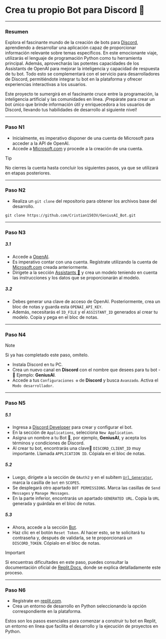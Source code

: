 # Crea tu propio Bot para Discord 🚀
---

### Resumen
Explora el fascinante mundo de la creación de bots para [Discord](https://discord.com/), aprendiendo a desarrollar una aplicación capaz de proporcionar información relevante sobre temas específicos. En este emocionante viaje, utilizarás el lenguaje de programación Python como tu herramienta principal. Además, aprovecharás las potentes capacidades de los Assistants de OpenAI para mejorar la inteligencia y capacidad de respuesta de tu bot. Todo esto se complementará con el servicio para desarrolladores de Discord, permitiéndote integrar tu bot en la plataforma y ofrecer experiencias interactivas a los usuarios.

Este proyecto te sumergirá en el fascinante cruce entre la programación, la inteligencia artificial y las comunidades en línea. ¡Prepárate para crear un bot único que brinde información útil y enriquecedora a los usuarios de Discord, llevando tus habilidades de desarrollo al siguiente nivel!

---

### Paso N1 
- Inicialmente, es imperativo disponer de una cuenta de Microsoft para acceder a la API de OpenAI.
- Accede a [Microsoft.com](https://www.microsoft.com/es-co) y procede a la creación de una cuenta.

> [!TIP]
> No cierres la cuenta hasta concluir los siguientes pasos, ya que se utilizará en etapas posteriores.

---

### Paso N2 

- Realiza un `git clone` del repositorio para obtener los archivos base del desarrollo.

```
git clone https://github.com/Cristian1503V/GeniusAI_Bot.git
``` 

---

### Paso N3

##### 3.1

- Accede a [OpenAI](https://platform.openai.com/docs/overview).
- Es imperativo contar con una cuenta. Regístrate utilizando la cuenta de [Microsoft.com](https://www.microsoft.com/es-co) creada anteriormente.
- Dirígete a la sección [Assistants 🤖](https://platform.openai.com/assistants) y crea un modelo teniendo en cuenta las instrucciones y los datos que se proporcionarán al modelo. 

##### 3.2
- Debes generar una clave de acceso de OpenAI. Posteriormente, crea un bloc de notas y guarda esta `OPENAI_API_KEY`. 
- Además, necesitarás el `ID_FILE` y el `ASSISTANT_ID` generados al crear tu modelo. Copia y pega en el bloc de notas.

---

### Paso N4 

> [!NOTE] 
> Si ya has completado este paso, omítelo.
- Instala Discord en tu PC.
- Crea un nuevo canal en **Discord** con el nombre que desees para tu bot - 🤖 Ejemplo: **GeniusAI**.
- Accede a tus `Configuraciones ⚙️` de **Discord** y busca `Avanzado`. Activa el `Modo desarrollador`. 

--- 

### Paso N5

##### 5.1
- Ingresa a [Discord Developer](https://discord.com/developers/applications) para crear y configurar el bot.
- En la sección de `Applications`, selecciona `New Application`.
- Asigna un nombre a tu Bot 🤖, por ejemplo, **GeniusAI**, y acepta los términos y condiciones de Discord.
- Al crear tu bot, encontrarás una clave🔑 `DISCORD_CLIENT_ID` muy importante. Llamada `APPLICATION ID`. Cópiala en el bloc de notas.

##### 5.2

- Luego, dirígete a la sección de `OAuth2` y en el subítem [`Url_Generator`](https://discord.com/developers/applications/1207367206921306223/oauth2/url-generator), marca la casilla de `bot` en `SCOPES`.
- Se desplegará otro apartado `BOT PERMISSIONS`. Marca las casillas de `Send Messages` y `Manage Messages`.
- En la parte inferior, encontrarás un apartado `GENERATED URL`. Copia la `URL` generada y guárdala en el bloc de notas. 

##### 5.3

- Ahora, accede a la sección [Bot](https://discord.com/developers/applications/1207224688745648128/bot).
- Haz clic en el botón `Reset Token`. Al hacer esto, se te solicitará tu contraseña y, después de validarla, se te proporcionará un `DISCORD_TOKEN`. Cópialo en el bloc de notas.
    
> [!IMPORTANT] 
> Si encuentras dificultades en este paso, puedes consultar la documentación oficial 
> de [Replit.Docs](https://docs.replit.com/tutorials/python/build-basic-discord-bot-python), donde se explica detalladamente este proceso.


---

### Paso N6

- Regístrate en [replit.com](https://replit.com/~).
- Crea un entorno de desarrollo en Python seleccionando la opción correspondiente en la plataforma.

Estos son los pasos esenciales para comenzar a construir tu bot en Replit, un entorno en línea que facilita el desarrollo y la ejecución de proyectos en Python.
